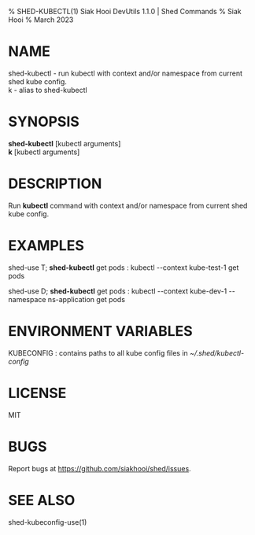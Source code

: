 % SHED-KUBECTL(1) Siak Hooi DevUtils 1.1.0 | Shed Commands
% Siak Hooi
% March 2023

# NAME
shed-kubectl - run kubectl with context and/or namespace from current shed kube config.\
k - alias to shed-kubectl

# SYNOPSIS
**shed-kubectl** [kubectl arguments]\
**k**  [kubectl arguments]

# DESCRIPTION
Run **kubectl** command with context and/or namespace from current shed kube config.

# EXAMPLES
shed-use T; **shed-kubectl** get pods
: kubectl --context kube-test-1 get pods

shed-use D; **shed-kubectl** get pods
: kubectl --context kube-dev-1 --namespace ns-application get pods

# ENVIRONMENT VARIABLES
KUBECONFIG
: contains paths to all kube config files in *~/.shed/kubectl-config*

# LICENSE
MIT

# BUGS
Report bugs at https://github.com/siakhooi/shed/issues.

# SEE ALSO
shed-kubeconfig-use(1)